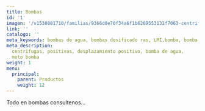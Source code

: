 ```yaml
---
title: Bombas
id: '1'
imagen: '/v1530801710/familias/9366d0e70f34a6f1b6209553132f7063-centrifugas-sanitarias.jpg'
link: ''
catalogo: ''
meta_keywords: bombas de agua, bombas dosificado ras, LMI,bomba, bomba de agua,pump
meta_description:
  centrifugas, positivas, desplazamiento positivo, bomba de agua,
  moto bomba
weight: 1
menu:
  principal:
    parent: Productos
    weight: 12
---
```


<p>Todo en bombas consultenos...</p>
